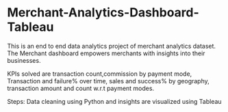 # Merchant-Analytics-Dashboard-Tableau
This is an end to end data analytics project of merchant analytics dataset. The Merchant dashboard empowers merchants with insights into their businesses.

KPIs solved are transaction count,commission by payment mode, Transaction and failure% over time, sales and success% by geography, transaction amount and count w.r.t payment modes.

Steps: Data cleaning using Python and insights are visualized using Tableau
